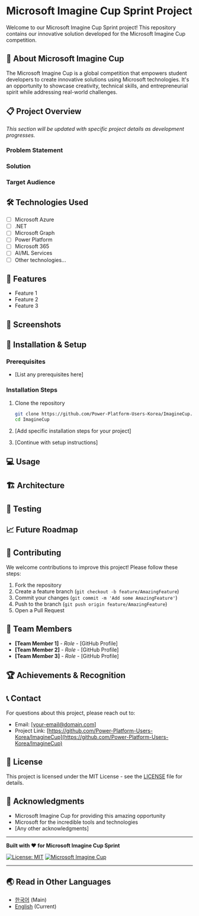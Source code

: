 # Microsoft Imagine Cup Sprint Project

Welcome to our Microsoft Imagine Cup Sprint project! This repository contains our innovative solution developed for the Microsoft Imagine Cup competition.

## 🎯 About Microsoft Imagine Cup

The Microsoft Imagine Cup is a global competition that empowers student developers to create innovative solutions using Microsoft technologies. It's an opportunity to showcase creativity, technical skills, and entrepreneurial spirit while addressing real-world challenges.

## 📋 Project Overview

<!-- Add your project description here -->
*This section will be updated with specific project details as development progresses.*

### Problem Statement
<!-- Describe the problem your project aims to solve -->

### Solution
<!-- Describe your innovative solution -->

### Target Audience
<!-- Define who will benefit from your solution -->

## 🛠️ Technologies Used

<!-- List the Microsoft technologies and tools used in your project -->
- [ ] Microsoft Azure
- [ ] .NET
- [ ] Microsoft Graph
- [ ] Power Platform
- [ ] Microsoft 365
- [ ] AI/ML Services
- [ ] Other technologies...

## 🚀 Features

<!-- List the key features of your solution -->
- Feature 1
- Feature 2
- Feature 3

## 📱 Screenshots

<!-- Add screenshots of your application here -->

## 🔧 Installation & Setup

### Prerequisites
- [List any prerequisites here]

### Installation Steps
1. Clone the repository
   ```bash
   git clone https://github.com/Power-Platform-Users-Korea/ImagineCup.git
   cd ImagineCup
   ```

2. [Add specific installation steps for your project]

3. [Continue with setup instructions]

## 💻 Usage

<!-- Provide instructions on how to use your application -->

## 🏗️ Architecture

<!-- Describe your solution's architecture -->

## 🧪 Testing

<!-- Describe how to run tests -->

## 📈 Future Roadmap

<!-- Outline future enhancements and features -->

## 🤝 Contributing

We welcome contributions to improve this project! Please follow these steps:

1. Fork the repository
2. Create a feature branch (`git checkout -b feature/AmazingFeature`)
3. Commit your changes (`git commit -m 'Add some AmazingFeature'`)
4. Push to the branch (`git push origin feature/AmazingFeature`)
5. Open a Pull Request

## 👥 Team Members

<!-- List your team members and their roles -->
- **[Team Member 1]** - *Role* - [GitHub Profile]
- **[Team Member 2]** - *Role* - [GitHub Profile]
- **[Team Member 3]** - *Role* - [GitHub Profile]

## 🏆 Achievements & Recognition

<!-- List any awards, recognitions, or milestones achieved -->

## 📞 Contact

For questions about this project, please reach out to:
- Email: [your-email@domain.com]
- Project Link: [https://github.com/Power-Platform-Users-Korea/ImagineCup](https://github.com/Power-Platform-Users-Korea/ImagineCup)

## 📄 License

This project is licensed under the MIT License - see the [LICENSE](LICENSE) file for details.

## 🙏 Acknowledgments

- Microsoft Imagine Cup for providing this amazing opportunity
- Microsoft for the incredible tools and technologies
- [Any other acknowledgments]

---

**Built with ❤️ for Microsoft Imagine Cup Sprint**

<!-- Badges -->
[![License: MIT](https://img.shields.io/badge/License-MIT-yellow.svg)](https://opensource.org/licenses/MIT)
[![Microsoft Imagine Cup](https://img.shields.io/badge/Microsoft-Imagine%20Cup-blue.svg)](https://imaginecup.microsoft.com/)

---

## 🌏 Read in Other Languages

- [한국어](README.md) (Main)
- [English](README.en.md) (Current)